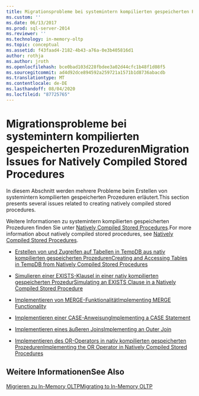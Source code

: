 ```yaml
---
title: Migrationsprobleme bei systemintern kompilierten gespeicherten Prozeduren | Microsoft-Dokumentation
ms.custom: ''
ms.date: 06/13/2017
ms.prod: sql-server-2014
ms.reviewer: ''
ms.technology: in-memory-oltp
ms.topic: conceptual
ms.assetid: f43faad4-2182-4b43-a76a-0e3b405816d1
author: rothja
ms.author: jroth
ms.openlocfilehash: bce0bad103d228fbdee3a02d44cfc1b48f1d08f5
ms.sourcegitcommit: ad4d92dce894592a259721a1571b1d8736abacdb
ms.translationtype: MT
ms.contentlocale: de-DE
ms.lasthandoff: 08/04/2020
ms.locfileid: "87725765"
---
```

# <a name="migration-issues-for-natively-compiled-stored-procedures"></a><span data-ttu-id="44c88-102">Migrationsprobleme bei systemintern kompilierten gespeicherten Prozeduren</span><span class="sxs-lookup"><span data-stu-id="44c88-102">Migration Issues for Natively Compiled Stored Procedures</span></span>
  <span data-ttu-id="44c88-103">In diesem Abschnitt werden mehrere Probleme beim Erstellen von systemintern kompilierten gespeicherten Prozeduren erläutert.</span><span class="sxs-lookup"><span data-stu-id="44c88-103">This section presents several issues related to creating natively compiled stored procedures.</span></span>  
  
 <span data-ttu-id="44c88-104">Weitere Informationen zu systemintern kompilierten gespeicherten Prozeduren finden Sie unter [Natively Compiled Stored Procedures](natively-compiled-stored-procedures.md).</span><span class="sxs-lookup"><span data-stu-id="44c88-104">For more information about natively compiled stored procedures, see [Natively Compiled Stored Procedures](natively-compiled-stored-procedures.md).</span></span>  
  
-   [<span data-ttu-id="44c88-105">Erstellen von und Zugreifen auf Tabellen in TempDB aus nativ kompilierten gespeicherten Prozeduren</span><span class="sxs-lookup"><span data-stu-id="44c88-105">Creating and Accessing Tables in TempDB from Natively Compiled Stored Procedures</span></span>](create-and-access-tables-in-tempdb-from-stored-procedures.md)  
  
-   [<span data-ttu-id="44c88-106">Simulieren einer EXISTS-Klausel in einer nativ kompilierten gespeicherten Prozedur</span><span class="sxs-lookup"><span data-stu-id="44c88-106">Simulating an EXISTS Clause in a Natively Compiled Stored Procedure</span></span>](simulating-an-if-while-exists-statement-in-a-natively-compiled-module.md)  
  
-   [<span data-ttu-id="44c88-107">Implementieren von MERGE-Funktionalität</span><span class="sxs-lookup"><span data-stu-id="44c88-107">Implementing MERGE Functionality</span></span>](implementing-merge-functionality-in-a-natively-compiled-stored-procedure.md)  
  
-   [<span data-ttu-id="44c88-108">Implementieren einer CASE-Anweisung</span><span class="sxs-lookup"><span data-stu-id="44c88-108">Implementing a CASE Statement</span></span>](implementing-a-case-expression-in-a-natively-compiled-stored-procedure.md)  
  
-   [<span data-ttu-id="44c88-109">Implementieren eines äußeren Joins</span><span class="sxs-lookup"><span data-stu-id="44c88-109">Implementing an Outer Join</span></span>](implementing-an-outer-join.md)  
  
-   [<span data-ttu-id="44c88-110">Implementieren des OR-Operators in nativ kompilierten gespeicherten Prozeduren</span><span class="sxs-lookup"><span data-stu-id="44c88-110">Implementing the OR Operator in Natively Compiled Stored Procedures</span></span>](../../database-engine/implementing-the-or-operator-in-natively-compiled-stored-procedures.md)  
  
## <a name="see-also"></a><span data-ttu-id="44c88-111">Weitere Informationen</span><span class="sxs-lookup"><span data-stu-id="44c88-111">See Also</span></span>  
 [<span data-ttu-id="44c88-112">Migrieren zu In-Memory OLTP</span><span class="sxs-lookup"><span data-stu-id="44c88-112">Migrating to In-Memory OLTP</span></span>](migrating-to-in-memory-oltp.md)  
  
  
